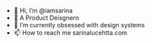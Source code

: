 - 👋 Hi, I’m @iamsarina
- 👀 A Product Deisgnern
- 🌱 I’m currently obsessed with design systems
- 📫 How to reach me sarinalucehtta.com

<!---
iamsarina/iamsarina is a ✨ special ✨ repository because its `README.md` (this file) appears on your GitHub profile.
You can click the Preview link to take a look at your changes.
--->
